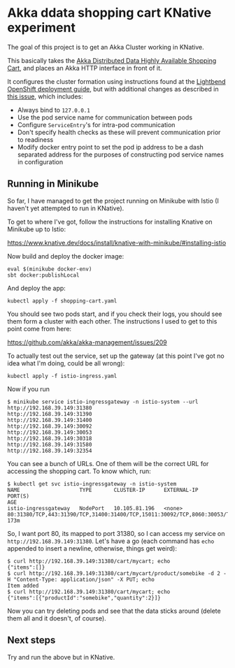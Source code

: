 # Akka ddata shopping cart KNative experiment

The goal of this project is to get an Akka Cluster working in KNative.

This basically takes the [Akka Distributed Data Highly Available Shopping Cart](https://github.com/akka/akka-samples/blob/2.5/akka-sample-distributed-data-scala/src/main/scala/sample/distributeddata/ShoppingCart.scala), and places an Akka HTTP interface in front of it.

It configures the cluster formation using instructions found at the [Lightbend OpenShift deployment guide](https://developer.lightbend.com/guides/openshift-deployment/akka/forming-a-cluster.html), but with additional changes as described in [this issue](https://github.com/akka/akka-management/issues/209), which includes:

* Always bind to `127.0.0.1`
* Use the pod service name for communication between pods
* Configure `ServiceEntry`'s for intra-pod communication
* Don't specify health checks as these will prevent communication prior to readiness
* Modify docker entry point to set the pod ip address to be a dash separated address for the purposes of constructing pod service names in configuration

## Running in Minikube

So far, I have managed to get the project running on Minikube with Istio (I haven't yet attempted to run in KNative).

To get to where I've got, follow the instructions for installing Knative on Minikube up to Istio:

https://www.knative.dev/docs/install/knative-with-minikube/#installing-istio

Now build and deploy the docker image:

```
eval $(minikube docker-env)
sbt docker:publishLocal
```

And deploy the app:

```
kubectl apply -f shopping-cart.yaml
```

You should see two pods start, and if you check their logs, you should see them form a cluster with each other. The instructions I used to get to this point come from here:

https://github.com/akka/akka-management/issues/209

To actually test out the service, set up the gateway (at this point I've got no idea what I'm doing, could be all wrong):

```
kubectl apply -f istio-ingress.yaml
```

Now if you run

```
$ minikube service istio-ingressgateway -n istio-system --url
http://192.168.39.149:31380
http://192.168.39.149:31390
http://192.168.39.149:31400
http://192.168.39.149:30092
http://192.168.39.149:30053
http://192.168.39.149:30318
http://192.168.39.149:31580
http://192.168.39.149:32354
```

You can see a bunch of URLs. One of them will be the correct URL for accessing the shopping cart. To know which, run:

```
$ kubectl get svc istio-ingressgateway -n istio-system
NAME                   TYPE       CLUSTER-IP      EXTERNAL-IP   PORT(S)                                                                                                                   AGE
istio-ingressgateway   NodePort   10.105.81.196   <none>        80:31380/TCP,443:31390/TCP,31400:31400/TCP,15011:30092/TCP,8060:30053/TCP,853:30318/TCP,15030:31580/TCP,15031:32354/TCP   173m
```

So, I want port 80, its mapped to port 31380, so I can access my service on `http://192.168.39.149:31380`. Let's have a go (each command has `echo` appended to insert a newline, otherwise, things get weird):

```
$ curl http://192.168.39.149:31380/cart/mycart; echo
{"items":[]}
$ curl http://192.168.39.149:31380/cart/mycart/product/somebike -d 2 -H "Content-Type: application/json" -X PUT; echo
Item added
$ curl http://192.168.39.149:31380/cart/mycart; echo
{"items":[{"productId":"somebike","quantity":2}]}
```

Now you can try deleting pods and see that the data sticks around (delete them all and it doesn't, of course).

## Next steps

Try and run the above but in KNative.

